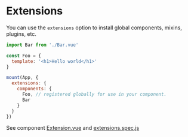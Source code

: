 # Extensions

You can use the `extensions` option to install global components, mixins, plugins, etc.

```js
import Bar from './Bar.vue'

const Foo = {
  template: '<h1>Hello world</h1>'
}

mount(App, { 
  extensions: {
    components: {
      Foo, // registered globally for use in your component.
      Bar
    }
  }
})
```

See component [Extension.vue](./Extensions.vue) and [extensions.spec.js](./extensions.spec.js)
